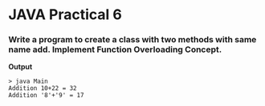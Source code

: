# JAVA Practical 6

### Write a program to create a class with two methods with same name add. Implement Function Overloading Concept.

**Output**
```
> java Main
Addition 10+22 = 32
Addition '8'+'9' = 17
```